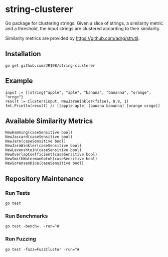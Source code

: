 # string-clusterer

Go package for clustering strings. Given a slice of strings, a similarity metric and a threshold, the input strings are clustered according to their similarity.

Similarity metrics are provided by <https://github.com/adrg/strutil>.

## Installation

```shell
go get github.com/JRI98/string-clusterer
```

## Example

```golang
input := []string{"apple", "aple", "banana", "bananna", "orange", "ornge"}
result := Cluster(input, NewJaroWinkler(false), 0.9, 1)
fmt.Println(result) // [[apple aple] [banana bananna] [orange ornge]]
```

## Available Similarity Metrics

```golang
NewHamming(caseSensitive bool)
NewJaccard(caseSensitive bool)
NewJaro(caseSensitive bool)
NewJaroWinkler(caseSensitive bool)
NewLevenshtein(caseSensitive bool)
NewOverlapCoefficient(caseSensitive bool)
NewSmithWatermanGotoh(caseSensitive bool)
NewSorensenDice(caseSensitive bool)
```

## Repository Maintenance

### Run Tests

```go test```

### Run Benchmarks

```go test -bench=. -run=^#```

### Run Fuzzing

```go test -fuzz=FuzzCluster -run=^#```
